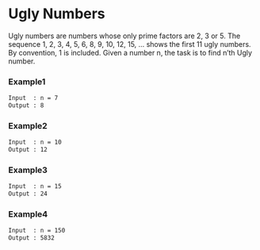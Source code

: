 # Ugly Numbers

Ugly numbers are numbers whose only prime factors are 2, 3 or 5. The sequence 1, 2, 3, 4, 5, 6, 8, 9, 10, 12, 15, … shows the first 11 ugly numbers. By convention, 1 is included. 
Given a number n, the task is to find n’th Ugly number.

### Example1
```sh
Input  : n = 7
Output : 8
```

### Example2
```sh
Input  : n = 10
Output : 12
```

### Example3
```sh
Input  : n = 15
Output : 24
```

### Example4
```sh
Input  : n = 150
Output : 5832
```

